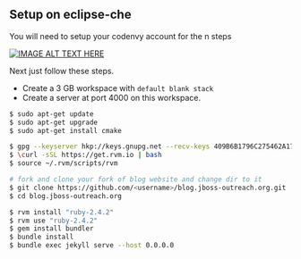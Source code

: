 ## Setup on eclipse-che

You will need to setup your codenvy account for the n steps

[![IMAGE ALT TEXT HERE](https://img.youtube.com/vi/Uq9k9R7yZeQ/0.jpg)](https://www.youtube.com/watch?v=Uq9k9R7yZeQ)

Next just follow these steps.

* Create a 3 GB workspace with `default blank stack`
* Create a server at port 4000 on this workspace.

```sh
$ sudo apt-get update
$ sudo apt-get upgrade
$ sudo apt-get install cmake

$ gpg --keyserver hkp://keys.gnupg.net --recv-keys 409B6B1796C275462A1703113804BB82D39DC0E3 7D2BAF1CF37B13E2069D6956105BD0E739499BDB
$ \curl -sSL https://get.rvm.io | bash
$ source ~/.rvm/scripts/rvm

# fork and clone your fork of blog website and change dir to it
$ git clone https://github.com/<username>/blog.jboss-outreach.org.git
$ cd blog.jboss-outreach.org

$ rvm install "ruby-2.4.2"
$ rvm use "ruby-2.4.2"
$ gem install bundler
$ bundle install
$ bundle exec jekyll serve --host 0.0.0.0
```
